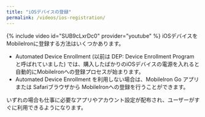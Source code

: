 ```yaml
---
title: "iOSデバイスの登録"
permalink: /videos/ios-registration/
---
```

{% include video id="SUB9cLxrDc0" provider="youtube" %}
iOSデバイスをMobileIronに登録する方法はいくつかあります。
- Automated Device Enrollment (以前は DEP: Device Enrollment Program と呼ばれていました) では、購入したばかりのiOSデバイスの電源を入れると自動的にMobileIronへの登録プロセスが始まります。
- Automated Device Enrollment を利用しない場合は、MobileIron Go アプリ または Safariブラウザから MobileIronへの登録を行うことができます。

いずれの場合も仕事に必要なアプリやアカウント設定が配布され、ユーザーがすぐに利用できるようになります。
